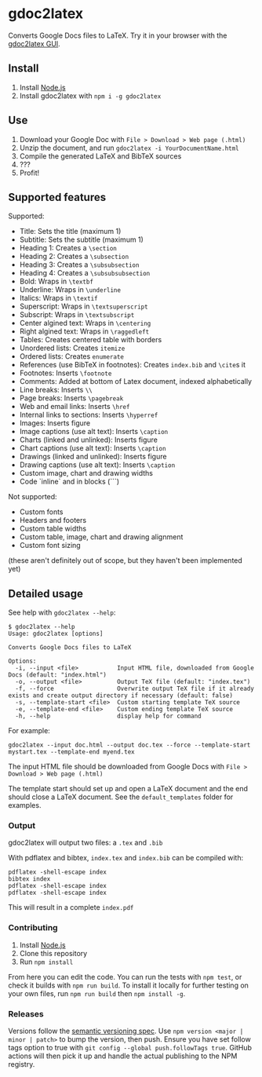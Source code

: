 # gdoc2latex

Converts Google Docs files to LaTeX. Try it in your browser with the [gdoc2latex GUI](https://adamjones.me/gdoc2latex-gui/).

## Install

1. Install [Node.js](https://nodejs.org/en/)
2. Install gdoc2latex with `npm i -g gdoc2latex`

## Use

1. Download your Google Doc with `File > Download > Web page (.html)`
2. Unzip the document, and run `gdoc2latex -i YourDocumentName.html`
3. Compile the generated LaTeX and BibTeX sources
4. ???
5. Profit!


## Supported features

Supported:

- Title: Sets the title (maximum 1)
- Subtitle: Sets the subtitle (maximum 1)
- Heading 1: Creates a `\section`
- Heading 2: Creates a `\subsection`
- Heading 3: Creates a `\subsubsection`
- Heading 4: Creates a `\subsubsubsection`
- Bold: Wraps in `\textbf`
- Underline: Wraps in `\underline`
- Italics: Wraps in `\textif`
- Superscript: Wraps in `\textsuperscript`
- Subscript: Wraps in `\textsubscript`
- Center algined text: Wraps in `\centering`
- Right algined text: Wraps in `\raggedleft`
- Tables: Creates centered table with borders
- Unordered lists: Creates `itemize`
- Ordered lists: Creates `enumerate`
- References (use BibTeX in footnotes): Creates `index.bib` and `\cite`s it
- Footnotes: Inserts `\footnote`
- Comments: Added at bottom of Latex document, indexed alphabetically
- Line breaks: Inserts `\\`
- Page breaks: Inserts `\pagebreak`
- Web and email links: Inserts `\href`
- Internal links to sections: Inserts `\hyperref`
- Images: Inserts figure
- Image captions (use alt text): Inserts `\caption`
- Charts (linked and unlinked): Inserts figure
- Chart captions (use alt text): Inserts `\caption`
- Drawings (linked and unlinked): Inserts figure
- Drawing captions (use alt text): Inserts `\caption`
- Custom image, chart and drawing widths
- Code \`inline\` and in blocks (\`\`\`)

Not supported:

- Custom fonts
- Headers and footers
- Custom table widths
- Custom table, image, chart and drawing alignment
- Custom font sizing

(these aren't definitely out of scope, but they haven't been implemented yet)

## Detailed usage

See help with `gdoc2latex --help`:

```
$ gdoc2latex --help
Usage: gdoc2latex [options]

Converts Google Docs files to LaTeX

Options:
  -i, --input <file>           Input HTML file, downloaded from Google Docs (default: "index.html")
  -o, --output <file>          Output TeX file (default: "index.tex")
  -f, --force                  Overwrite output TeX file if it already exists and create output directory if necessary (default: false)
  -s, --template-start <file>  Custom starting template TeX source
  -e, --template-end <file>    Custom ending template TeX source
  -h, --help                   display help for command
```

For example:

```
gdoc2latex --input doc.html --output doc.tex --force --template-start mystart.tex --template-end myend.tex
```

The input HTML file should be downloaded from Google Docs with `File > Download > Web page (.html)`

The template start should set up and open a LaTeX document and the end should close a LaTeX document. See the `default_templates` folder for examples.

### Output

gdoc2latex will output two files: a `.tex` and `.bib`

With pdflatex and bibtex, `index.tex` and `index.bib` can be compiled with:

```
pdflatex -shell-escape index
bibtex index
pdflatex -shell-escape index
pdflatex -shell-escape index
```

This will result in a complete `index.pdf`

### Contributing

1. Install [Node.js](https://nodejs.org/en/)
2. Clone this repository
3. Run `npm install`

From here you can edit the code. You can run the tests with `npm test`, or check it builds with `npm run build`. To install it locally for further testing on your own files, run `npm run build` then `npm install -g`.

### Releases

Versions follow the [semantic versioning spec](https://semver.org/). Use `npm version <major | minor | patch>` to bump the version, then push. Ensure you have set follow tags option to true with `git config --global push.followTags true`. GitHub actions will then pick it up and handle the actual publishing to the NPM registry.
